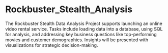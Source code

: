 # Rockbuster_Stealth_Analysis
The Rockbuster Stealth Data Analysis Project supports launching an online video rental service. Tasks include loading data into a database, using SQL for analysis, and addressing key business questions like top-performing movies and customer demographics. Insights will be presented with visualizations for strategic decision-making.
